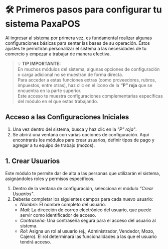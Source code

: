 # 🛠️ Primeros pasos para configurar tu sistema PaxaPOS
Al ingresar al sistema por primera vez, es fundamental realizar algunas configuraciones básicas para sentar las bases de su operación. Estos ajustes te permitirán personalizar el sistema a las necesidades de tu comercio y empezar a trabajar de manera efectiva.

> 💡 **TIP IMPORTANTE:**  
> En muchos módulos del sistema, algunas opciones de configuración o carga adicional no se muestran de forma directa.  
> Para acceder a estas funciones extras (como proveedores, rubros, impuestos, entre otras), haz clic en el ícono de la **“P” roja** que se encuentra en la parte superior.  
> Este acceso te muestra configuraciones complementarias específicas del módulo en el que estás trabajando.

## Acceso a las Configuraciones Iniciales

1.  Una vez dentro del sistema, busca y haz clic en la *"P" roja"*.
2.  Se abrirá una ventana con varias opciones de configuración. Aquí encontrarás los módulos para crear usuarios, definir tipos de pago y agregar a tu equipo de trabajo (mozos).


## 1. Crear Usuarios

Este módulo te permite dar de alta a las personas que utilizarán el sistema, asignándoles roles y permisos específicos.

1.  Dentro de la ventana de configuración, selecciona el módulo *"Crear Usuarios"*.
2.  Deberás completar los siguientes campos para cada nuevo usuario:
    * *Nombre:* El nombre completo del usuario.
    * *Mail:* La dirección de correo electrónico del usuario, que puede servir como identificador de acceso.
    * *Contraseña:* Una contraseña segura para el acceso del usuario al sistema.
    * *Rol:* Asigna un rol al usuario (ej., Administrador, Vendedor, Mozo, Cajero). El rol determinará las funcionalidades a las que el usuario tendrá acceso.
